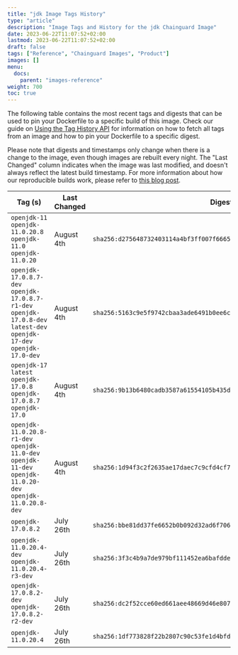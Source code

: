 ```yaml
---
title: "jdk Image Tags History"
type: "article"
description: "Image Tags and History for the jdk Chainguard Image"
date: 2023-06-22T11:07:52+02:00
lastmod: 2023-06-22T11:07:52+02:00
draft: false
tags: ["Reference", "Chainguard Images", "Product"]
images: []
menu:
  docs:
    parent: "images-reference"
weight: 700
toc: true
---
```


The following table contains the most recent tags and digests that can be used to pin your Dockerfile to a specific build of this image. Check our guide on [Using the Tag History API](/chainguard/chainguard-images/using-the-tag-history-api/) for information on how to fetch all tags from an image and how to pin your Dockerfile to a specific digest.

Please note that digests and timestamps only change when there is a change to the image, even though images are rebuilt every night. The "Last Changed" column indicates when the image was last modified, and doesn't always reflect the latest build timestamp. For more information about how our reproducible builds work, please refer to [this blog post](https://www.chainguard.dev/unchained/reproducing-chainguards-reproducible-image-builds).

| Tag (s)                                                                                                                 | Last Changed | Digest                                                                    |
|-------------------------------------------------------------------------------------------------------------------------|--------------|---------------------------------------------------------------------------|
|  `openjdk-11` `openjdk-11.0.20.8` `openjdk-11.0` `openjdk-11.0.20`                                                      | August 4th   | `sha256:d275648732403114a4bf3ff007f6665ebf9433dd5495373cfab22f4fa9f3f38d` |
|  `openjdk-17.0.8.7-dev` `openjdk-17.0.8.7-r1-dev` `openjdk-17.0.8-dev` `latest-dev` `openjdk-17-dev` `openjdk-17.0-dev` | August 4th   | `sha256:5163c9e5f9742cbaa3ade6491b0ee6c75d9b44edd0e6142a056d88f7fa6ebbf9` |
|  `openjdk-17` `latest` `openjdk-17.0.8` `openjdk-17.0.8.7` `openjdk-17.0`                                               | August 4th   | `sha256:9b13b6480cadb3587a61554105b435d5fd2d841f738422032acb3aeebeebfd94` |
|  `openjdk-11.0.20.8-r1-dev` `openjdk-11.0-dev` `openjdk-11-dev` `openjdk-11.0.20-dev` `openjdk-11.0.20.8-dev`           | August 4th   | `sha256:1d94f3c2f2635ae17daec7c9cfd4cf760a70fba0c6f3672bff4c8c09bb7f99f5` |
|  `openjdk-17.0.8.2`                                                                                                     | July 26th    | `sha256:bbe81dd37fe6652b0b092d32ad6f70630120e070a62ac24dbd1adba56cb2c22c` |
|  `openjdk-11.0.20.4-dev` `openjdk-11.0.20.4-r3-dev`                                                                     | July 26th    | `sha256:3f3c4b9a7de979bf111452ea6bafdde480249f642bd03550f20a0101650d4125` |
|  `openjdk-17.0.8.2-dev` `openjdk-17.0.8.2-r2-dev`                                                                       | July 26th    | `sha256:dc2f52cce60ed661aee48669d46e807dbccb2eec4151cb9d49870075f0cc613d` |
|  `openjdk-11.0.20.4`                                                                                                    | July 26th    | `sha256:1df773828f22b2807c90c53fe1d4bfd9688adfeead053f0c0d9b74ca62f4d1f1` |
